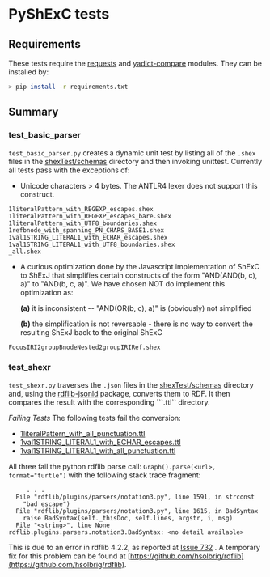 # PyShExC tests

## Requirements
These tests require the [requests](http://docs.python-requests.org/en/master/) and [yadict-compare](https://github.com/hsolbrig/dict_compare) modules.  They can be installed by:
```bash
> pip install -r requirements.txt
```

## Summary

### test_basic_parser
```test_basic_parser.py``` creates a dynamic unit test by listing all of the ```.shex``` files in the [shexTest/schemas](https://github.com/shexSpec/shexTest/schemas) directory and then invoking unittest.  Currently all tests pass with the exceptions of:

* Unicode characters > 4 bytes.  The ANTLR4 lexer does not support this construct.
```text
1literalPattern_with_REGEXP_escapes.shex
1literalPattern_with_REGEXP_escapes_bare.shex
1literalPattern_with_UTF8_boundaries.shex
1refbnode_with_spanning_PN_CHARS_BASE1.shex
1val1STRING_LITERAL1_with_ECHAR_escapes.shex
1val1STRING_LITERAL1_with_UTF8_boundaries.shex
_all.shex
```

* A curious optimization done by the Javascript implementation of ShExC to ShExJ that simplifies certain constructs of the form "AND(AND(b, c), a)" to "AND(b, c, a)". We have chosen NOT do implement this optimization as:

    **(a)** it is inconsistent -- "AND(OR(b, c), a)" is (obviously) not simplified

    **(b)** the simplification is not reversable - there is no way to convert the resulting ShExJ back to the original ShExC

```text
FocusIRI2groupBnodeNested2groupIRIRef.shex
```

### test_shexr
```test_shexr.py``` traverses the ```.json``` files in the [shexTest/schemas](https://github.com/shexSpec/shexTest/schemas) directory and, using the [rdflib-jsonld](https://github.com/RDFLib/rdflib-jsonld) package, converts them to RDF.  It then compares the result with the corresponding ```.ttl`` directory.


_Failing Tests_
The following tests fail the conversion:

* [1literalPattern_with_all_punctuation.ttl](https://github.com/shexSpec/shexTest/blob/master/schemas/1literalPattern_wiht_all_punctuation.ttl)
* [1val1STRING_LITERAL1_with_ECHAR_escapes.ttl](https://github.com/shexSpec/shexTest/blob/master/schemas/1val1STRING_LITERAL1_with_ECHAR_escapes.ttl)
* [1val1STRING_LITERAL1_with_all_punctuation.ttl](https://github.com/shexSpec/shexTest/blob/master/schemas/1val1STRING_LITERAL1_with_all_punctuation.ttl)

All three fail the python rdflib parse call: ```Graph().parse(<url>, format="turtle")``` with the following stack trace fragment:
```
     . . .
  File "rdflib/plugins/parsers/notation3.py", line 1591, in strconst
    "bad escape")
  File "rdflib/plugins/parsers/notation3.py", line 1615, in BadSyntax
    raise BadSyntax(self._thisDoc, self.lines, argstr, i, msg)
  File "<string>", line None
rdflib.plugins.parsers.notation3.BadSyntax: <no detail available>
```

This is due to an error in rdflib 4.2.2, as reported at [Issue 732](https://github.com/RDFLib/rdflib/issues/732) . A temporary fix for this problem can be found at [https://github.com/hsolbrig/rdflib](https://github.com/hsolbrig/rdflib).

